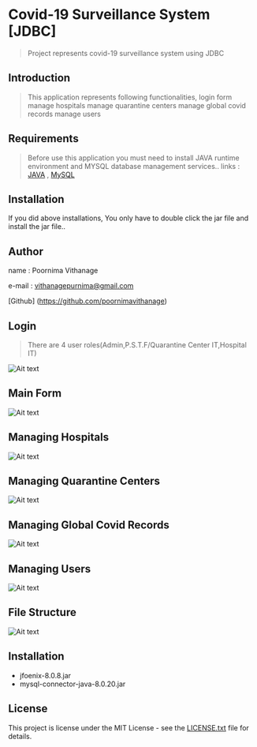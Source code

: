 # Covid-19 Surveillance System [JDBC]
> Project represents covid-19 surveillance system using JDBC


## Introduction

> This application represents following functionalities,
        login form    
        manage hospitals
	    manage quarantine centers
	    manage global covid records
	    manage users		


## Requirements

> Before use this application you must need to install JAVA runtime environment and MYSQL database management services..
links :
    [JAVA](https://www.oracle.com/technetwork/java/javase/downloads/jdk8-downloads-2133151.html) ,
    [MySQL](https://www.mysql.com/)


## Installation

If you did above installations, You only have to double click the jar file and install the jar file..

## Author

name  : Poornima Vithanage

e-mail : vithanagepurnima@gmail.com

[Github] (https://github.com/poornimavithanage)

## Login
> There are 4 user roles(Admin,P.S.T.F/Quarantine Center IT,Hospital IT)

![Ait text](src/img/login.png)

## Main Form
![Ait text](src/img/mainForm.png)

## Managing Hospitals
![Ait text](src/img/hospital.png)

## Managing Quarantine Centers
![Ait text](src/img/quarantineCenter.png)

## Managing Global Covid Records
![Ait text](src/img/records.png)

## Managing Users
![Ait text](src/img/users.png)

## File Structure
![Ait text](src/img/fileStructure.png)


## Installation

* jfoenix-8.0.8.jar
* mysql-connector-java-8.0.20.jar

## License

This project is license under the MIT License - see the [LICENSE.txt](LICENSE.txt) file for details.







